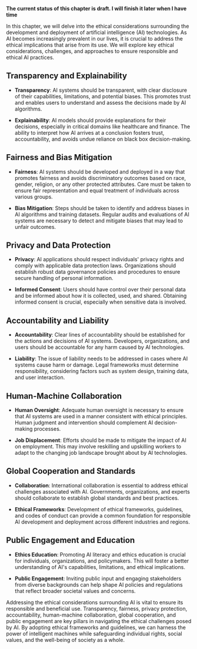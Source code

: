 **The current status of this chapter is draft. I will finish it later when I have time**

In this chapter, we will delve into the ethical considerations surrounding the development and deployment of artificial intelligence (AI) technologies. As AI becomes increasingly prevalent in our lives, it is crucial to address the ethical implications that arise from its use. We will explore key ethical considerations, challenges, and approaches to ensure responsible and ethical AI practices.

Transparency and Explainability
-------------------------------

* **Transparency**: AI systems should be transparent, with clear disclosure of their capabilities, limitations, and potential biases. This promotes trust and enables users to understand and assess the decisions made by AI algorithms.

* **Explainability**: AI models should provide explanations for their decisions, especially in critical domains like healthcare and finance. The ability to interpret how AI arrives at a conclusion fosters trust, accountability, and avoids undue reliance on black box decision-making.

Fairness and Bias Mitigation
----------------------------

* **Fairness**: AI systems should be developed and deployed in a way that promotes fairness and avoids discriminatory outcomes based on race, gender, religion, or any other protected attributes. Care must be taken to ensure fair representation and equal treatment of individuals across various groups.

* **Bias Mitigation**: Steps should be taken to identify and address biases in AI algorithms and training datasets. Regular audits and evaluations of AI systems are necessary to detect and mitigate biases that may lead to unfair outcomes.

Privacy and Data Protection
---------------------------

* **Privacy**: AI applications should respect individuals' privacy rights and comply with applicable data protection laws. Organizations should establish robust data governance policies and procedures to ensure secure handling of personal information.

* **Informed Consent**: Users should have control over their personal data and be informed about how it is collected, used, and shared. Obtaining informed consent is crucial, especially when sensitive data is involved.

Accountability and Liability
----------------------------

* **Accountability**: Clear lines of accountability should be established for the actions and decisions of AI systems. Developers, organizations, and users should be accountable for any harm caused by AI technologies.

* **Liability**: The issue of liability needs to be addressed in cases where AI systems cause harm or damage. Legal frameworks must determine responsibility, considering factors such as system design, training data, and user interaction.

Human-Machine Collaboration
---------------------------

* **Human Oversight**: Adequate human oversight is necessary to ensure that AI systems are used in a manner consistent with ethical principles. Human judgment and intervention should complement AI decision-making processes.

* **Job Displacement**: Efforts should be made to mitigate the impact of AI on employment. This may involve reskilling and upskilling workers to adapt to the changing job landscape brought about by AI technologies.

Global Cooperation and Standards
--------------------------------

* **Collaboration**: International collaboration is essential to address ethical challenges associated with AI. Governments, organizations, and experts should collaborate to establish global standards and best practices.

* **Ethical Frameworks**: Development of ethical frameworks, guidelines, and codes of conduct can provide a common foundation for responsible AI development and deployment across different industries and regions.

Public Engagement and Education
-------------------------------

* **Ethics Education**: Promoting AI literacy and ethics education is crucial for individuals, organizations, and policymakers. This will foster a better understanding of AI's capabilities, limitations, and ethical implications.

* **Public Engagement**: Inviting public input and engaging stakeholders from diverse backgrounds can help shape AI policies and regulations that reflect broader societal values and concerns.

Addressing the ethical considerations surrounding AI is vital to ensure its responsible and beneficial use. Transparency, fairness, privacy protection, accountability, human-machine collaboration, global cooperation, and public engagement are key pillars in navigating the ethical challenges posed by AI. By adopting ethical frameworks and guidelines, we can harness the power of intelligent machines while safeguarding individual rights, social values, and the well-being of society as a whole.

